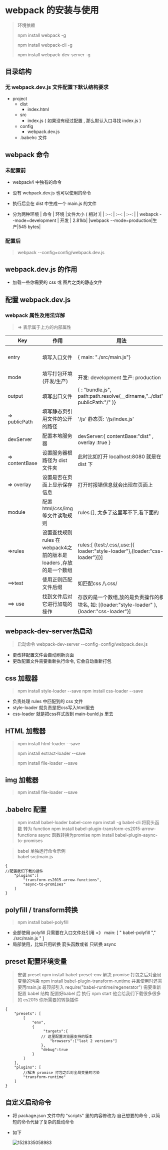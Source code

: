 # webpack 的安装与使用

>  环境依赖 
>
> npm install  webpack   -g
>
> npm install  webpack-cli   -g
>
> npm install webpack-dev-server  -g

## 目录结构

### 无 webpack.dev.js 文件配置下默认结构要求

* project
   * dist
      * index.html		
   * src
      * index.js ( 如果没有经过配置 , 那么默认入口寻找 index.js )        
   * config
      * webpack.dev.js     
   * .babelrc  文件
   



## webpack 命令

### 未配置前

* webpack4 中独有的命令

* 没有 webpack.dev.js 也可以使用的命令

* 执行后会在 dist 中生成一个 main.js 的文件

* 分为两种环境
  | 命令 | 环境 |文件大小 ( 相对 )|
  | :--: | :--: | :--: |
  |   webapck  --mode=development   | 开发 | 2.81kb|
  |webpack  --mode=production|生产|545 bytes|

### 配置后

> webpack  --config=config/webpack.dev.js



## webpack.dev.js 的作用

* 加载一些你需要的 css 或 图片之类的静态文件

## 配置 webpack.dev.js 

### webpack 属性及用法详解

> =>  表示属于上方的内部属性

| Key   | 作用         | 用法 | 特殊情况 |
| ----- | ------------ | ---- | -------- |
| entry | 填写入口文件 | { main: "./src/main.js"} | 多个入口文件就以数组形式: ["main.js","other.js"] |
|mode|填写打包环境(开发/生产)|开发: development   生产: production||
|output|填写出口文件|{ : "bundle.js", path:path.resolve(__dirname,"../dist", publicPath:"/"  )}|动态文件名:  "[name]-bundle.js"|
|=> publicPath| 填写静态页引用文件的公开的路径 |'/js'   静态页:  '/js/index.js'||
|devServer|配置本地服务器|devServer:{  contentBase:"dist"  , overlay :true    }||
|=> contentBase|设置服务器根路径为 dist 文件夹|此时比如打开 localhost:8080 就是在dist 下||
|=> overlay|设置是否在页面上显示保存信息|打开时报错信息就会出现在页面上||
|module|配置html/css/img等文件读取规则|rules:[], 太多了这里写不下,看下面的||
|=>rules|设置查找规则  rules 在webpack4之前的版本是loaders ,存放的是一个数组|rules:[ {test:/\.css/,use:[{ loader:"style-loader"},{loader:"css-loader"}]}]||
|==>test|使用正则匹配文件后缀|如匹配css     /\\.css/||
|==> use|找到文件后对它进行加载的操作|存放的是一个数组,放的是负责操作的模块名, 如: [{loader:"style-loader" },{loader:"css-loader"}]||



## webpack-dev-server热启动

> 启动命令 webpack-dev-server  --config=config/webpack.dev.js

* 更改非配置文件会自动刷新页面
* 更改配置文件需要重新执行命令, 它会自动重新打包

## css 加载器 
> npm install style-loader  --save
> npm install css-loader  --save

* 负责处理 rules 中匹配到的 css  文件
* style-loader 就负责是把css写入html里去 
* css-loader 就是把css样式放到 main-bunld.js  里去

## HTML 加载器

> npm install html-loader  --save
>
> npm install extract-loader  --save
>
> npm install file-loader  --save



## img 加载器
> npm install file-loader  --save

## .babelrc 配置
> npm  install  babel-loader  babel-core
> npm  install  -g   babel-cli
> 将箭头函数 转为 function 
> npm install  babel-plugin-transform-es2015-arrow-functions
> async 函数转换为promise
> npm install babel-plugin-async-to-promises

> babel  单独运行命令示例  
>  babel  src/main.js
```babel
{
//配置我们下载的插件
    "plugins":[
        "transform-es2015-arrow-functions",
        "async-to-promises"
    ]
}
```
##  polyfill  / transform转换 
> npm install babel-polyfill
> 

* 全部使用 polyfill    只需要在入口文件处引用 =》 main: [ " babel-polyfill "," ./src/main.js " ]
* 局部使用，比如只用转换  箭头函数或者 只转换 async
##  preset 配置环境变量
> 安装 preset
> npm  install babel-preset-env 
> 解决 promise 打包之后对全局变量的污染
> npm install babel-plugin-transform-runtime  并且使用时还需要再main.js 最顶部引入 require("babel-runtime/regenerator")
> 需要重新配置 babel 结构
> 配置好babel 后 执行 npm start
> 他会给我们下载很多很多的 es2015 你所需要的转换插件
```babel
{
    "presets": [
        [
            "env",
            {
            	 "targets":{
            	// 这里配置浏览器支持的版本 
                    "browsers":["last 2 versions"] 
                },
                "debug":true
            }
        ]
    ],
    "plugins": [
    	//解决 promise 打包之后对全局变量的污染
        "transform-runtime"
    ]
}
```




## 自定义启动命令
* 将 package.json 文件中的 "scripts" 里的内容修改为 自己想要的命令 , 以简短的命令代替了复杂的启动命令

* 如下

  ![1528335058983](C:\Users\Lei\AppData\Local\Temp\1528335058983.png)
  
  